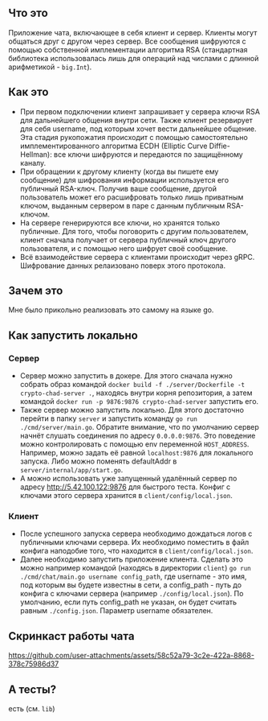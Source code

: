 ## Что это
Приложение чата, включающее в себя клиент и сервер. Клиенты могут общаться друг с другом через сервер. Все сообщения шифруются с помощью собственной имплементации алгоритма RSA (стандартная библиотека использовалась лишь для операций над числами с длинной арифметикой - `big.Int`).

## Как это
- При первом подключении клиент запрашивает у сервера ключи RSA для дальнейшего общения внутри сети. Также клиент резервирует для себя username, под которым хочет вести дальнейшее общение. Эта стадия рукопожатия происходит с помощью самостоятельно имплементированного алгоритма ECDH (Elliptic Curve Diffie-Hellman): все ключи шифруются и передаются по защищённому каналу.
- При обращении к другому клиенту (когда вы пишете ему сообщение) для шифрования информации используется его публичный RSA-ключ. Получив ваше сообщение, другой пользователь может его расшифровать только лишь приватным ключом, выданным сервером в паре с данным публичным RSA-ключом.
- На сервере генерируются все ключи, но хранятся только публичные. Для того, чтобы поговорить с другим пользователем, клиент сначала получает от сервера публичный ключ другого пользователя, и с помощью него шифрует своё сообщение.
- Всё взаимодействие сервера с клиентами происходит через gRPC. Шифрование данных релаизовано поверх этого протокола.

## Зачем это
Мне было прикольно реализовать это самому на языке go.

## Как запустить локально
### Сервер
- Сервер можно запустить в докере. Для этого сначала нужно собрать образ командой `docker build -f ./server/Dockerfile -t crypto-chad-server .`, находясь внутри корня репозитория, а затем командой `docker run -p 9876:9876 crypto-chad-server` запустить его.
- Также сервер можно запустить локально. Для этого достаточно перейти в папку `server` и запустить команду `go run ./cmd/server/main.go`. Обратите внимание, что по умолчанию сервер начнёт слушать соединения по адресу `0.0.0.0:9876`. Это поведение можно контролировать с помощью env переменной `HOST_ADDRESS`. Например, можно задать её равной `localhost:9876` для локального запуска. Либо можно поменять defaultAddr в `server/internal/app/start.go`.
- А можно использовать уже запущенный удалённый сервер по адресу http://5.42.100.122:9876 для быстрого теста. Конфиг с ключами этого сервера хранится в `client/config/local.json`.
### Клиент
- После успешного запуска сервера необходимо дождаться логов с публичными ключами сервера. Их необходимо поместить в файл конфига наподобие того, что находится в `client/config/local.json`.
- Далее необходимо запустить приложение клиента. Сделать это можно например командой (находясь в директории `client`) `go run ./cmd/chat/main.go username config_path`, где username - это имя, под которым вы будете известны в сети, а config_path - путь до конфига с ключами сервера (например `./config/local.json`). По умолчанию, если путь config_path не указан, он будет считать равным `./config.json`. Параметр username обязателен.

## Скринкаст работы чата
https://github.com/user-attachments/assets/58c52a79-3c2e-422a-8868-378c75986d37

## А тесты?
есть (см. `lib`)
